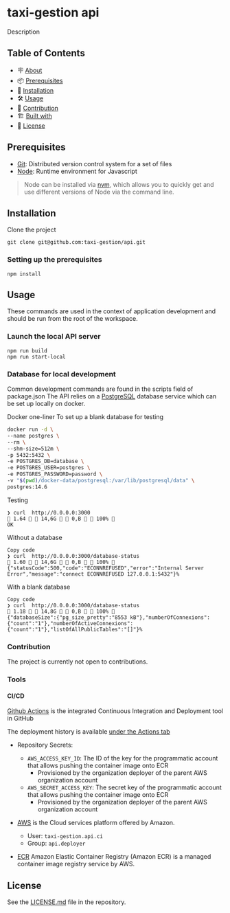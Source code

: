 # taxi-gestion api

Description

## Table of Contents

- 🪧 [About](#about)
- 📦 [Prerequisites](#prerequisites)
- 🚀 [Installation](#installation)
- 🛠️ [Usage](#usage)
- 🤝 [Contribution](#contribution)
- 🏗️ [Built with](#built-with)
- 📝 [License](#license)

## Prerequisites

- [Git](https://git-scm.com/): Distributed version control system for a set of files
- [Node](https://nodejs.org/): Runtime environment for Javascript

> Node can be installed via [nvm](https://github.com/nvm-sh/nvm), which allows you to quickly get and use different versions of Node via the command line.

## Installation

Clone the project
```shell
git clone git@github.com:taxi-gestion/api.git
```

### Setting up the prerequisites

```shell
npm install
```

## Usage

These commands are used in the context of application development and should be run from the root of the workspace.

### Launch the local API server

```shell
npm run build
npm run start-local
```

### Database for local development

Common development commands are found in the scripts field of package.json
The API relies on a [PostgreSQL](https://www.postgresql.org/) database service which can be set up locally on docker.

Docker one-liner
To set up a blank database for testing

```bash
docker run -d \
--name postgres \
--rm \
--shm-size=512m \
-p 5432:5432 \
-e POSTGRES_DB=database \
-e POSTGRES_USER=postgres \
-e POSTGRES_PASSWORD=password \
-v "$(pwd)/docker-data/postgresql:/var/lib/postgresql/data" \
postgres:14.6
```

Testing

```shell
❯ curl  http://0.0.0.0:3000                                                                                                                                                                                                                                          1.64   14,6G   0,B   100% 
OK
```

Without a database

```shell
Copy code
❯ curl  http://0.0.0.0:3000/database-status                                                                                                                                                                                                                                1.60   14,6G   0,B   100% 
{"statusCode":500,"code":"ECONNREFUSED","error":"Internal Server Error","message":"connect ECONNREFUSED 127.0.0.1:5432"}%
```

With a blank database

```shell
Copy code
❯ curl  http://0.0.0.0:3000/database-status                                                                                                                                                                                                                                1.18   14,8G   0,B   100% 
{"databaseSize":{"pg_size_pretty":"8553 kB"},"numberOfConnexions":{"count":"1"},"numberOfActiveConnexions":{"count":"1"},"listOfAllPublicTables":"[]"}%
```

### Contribution

The project is currently not open to contributions.

### Tools

#### CI/CD

[Github Actions](https://docs.github.com/en/actions) is the integrated Continuous Integration and Deployment tool in GitHub

The deployment history is available [under the Actions tab](https://github.com/taxi-gestion/api/actions/)

- Repository Secrets:

  - `AWS_ACCESS_KEY_ID`: The ID of the key for the programmatic account that allows pushing the container image onto ECR
    - Provisioned by the organization deployer of the parent AWS organization account
  - `AWS_SECRET_ACCESS_KEY`: The secret key of the programmatic account that allows pushing the container image onto ECR
    - Provisioned by the organization deployer of the parent AWS organization account

- [AWS](https://aws.amazon.com/) is the Cloud services platform offered by Amazon.

  - User: `taxi-gestion.api.ci`
  - Group: `api.deployer`

- [ECR](https://docs.aws.amazon.com/AmazonECR/latest/userguide/what-is-ecr.html) Amazon Elastic Container Registry (Amazon ECR) is a managed container image registry service by AWS.

## License

See the [LICENSE.md](./LICENSE.md) file in the repository.

